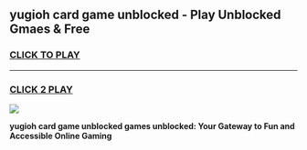 
## yugioh card game unblocked - Play Unblocked Gmaes & Free
<h3>
<a href="https://premium.freeplayer.one?title=yugioh_card_game_unblocked&ref=19F">CLICK TO PLAY</a></h3>
<hr>

<h3>
<a href="https://premium.freeplayer.one?title=yugioh_card_game_unblocked&ref=19F">CLICK 2 PLAY</a>
  
</h3>

<a href="https://premium.freeplayer.one?title=yugioh_card_game_unblocked&ref=19F/"><img src="https://clearcache.store/games.png"></a>


**yugioh card game unblocked games unblocked: Your Gateway to Fun and Accessible Online Gaming**
